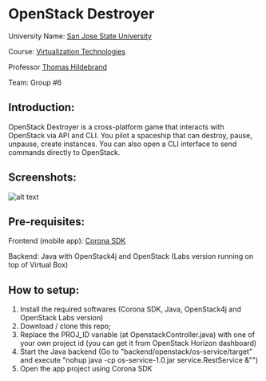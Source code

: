 # OpenStack Destroyer

University Name: [San Jose State University](http://www.sjsu.edu/)

Course: [Virtualization Technologies](http://info.sjsu.edu/web-dbgen/catalog/courses/CMPE281.html)

Professor [Thomas Hildebrand](https://www.linkedin.com/in/thhildebrand/)

Team: Group #6



## Introduction:
OpenStack Destroyer is a cross-platform game that interacts with OpenStack via API and CLI. You pilot a spaceship that can destroy, pause, unpause, create instances. You can also open a CLI interface to send commands directly to OpenStack.



## Screenshots:
![alt text](https://dl.dropboxusercontent.com/s/gu62wjz9zp0yi8q/screen.png "App screenshot")



## Pre-requisites:

Frontend (mobile app): [Corona SDK](https://www.coronalabs.com)

Backend: Java with OpenStack4j and OpenStack (Labs version running on top of Virtual Box)



## How to setup:
1. Install the required softwares (Corona SDK, Java, OpenStack4j and OpenStack Labs version)
2. Download / clone this repo;
3. Replace the PROJ_ID variable (at OpenstackController.java) with one of your own project id (you can get it from OpenStack Horizon dashboard)
4. Start the Java backend (Go to "backend/openstack/os-service/target" and execute "nohup java -cp os-service-1.0.jar service.RestService &"")
5. Open the app project using Corona SDK


